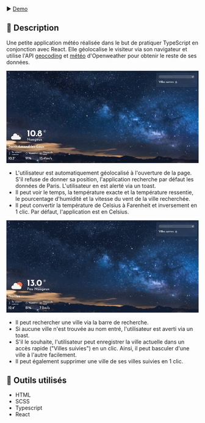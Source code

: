 ▶️ [Demo](https://weather-react-three.vercel.app/)

## 📄 Description

Une petite application météo réalisée dans le but de pratiquer TypeScript en conjonction avec React. Elle géolocalise le visiteur via son navigateur et utilise l'API [geocoding](https://openweathermap.org/api/geocoding-api) et [météo](https://openweathermap.org/current) d'Openweather pour obtenir le reste de ses données.

![Gif de l'application](reactweather1.gif)

- L'utilisateur est automatiquement géolocalisé à l'ouverture de la page. S'il refuse de donner sa position, l'application recherche par défaut les données de Paris. L'utilisateur en est alerté via un toast.
- Il peut voir le temps, la température exacte et la température ressentie, le pourcentage d'humidité et la vitesse du vent de la ville recherchée.
- Il peut convertir la température de Celsius à Farenheit et inversement en 1 clic. Par défaut, l'application est en Celsius.

![Gif de l'application](reactweather2.gif)

- Il peut rechercher une ville via la barre de recherche. 
- Si aucune ville n'est trouvée au nom entré, l'utilisateur est averti via un toast.
- S'il le souhaite, l'utilisateur peut enregistrer la ville actuelle dans un accès rapide ("Villes suivies") en un clic. Ainsi, il peut basculer d'une ville à l'autre facilement. 
- Il peut également supprimer une ville de ses villes suivies en 1 clic. 

## 🔨 Outils utilisés

- HTML
- SCSS
- Typescript
- React

